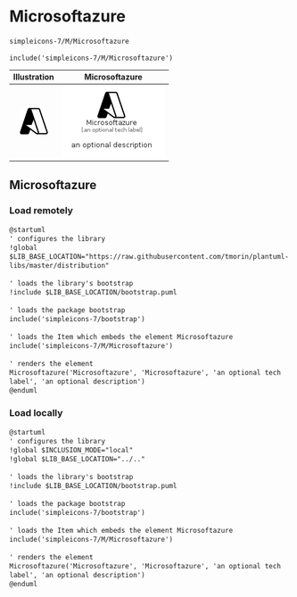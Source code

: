 # Microsoftazure


```text
simpleicons-7/M/Microsoftazure
```

```text
include('simpleicons-7/M/Microsoftazure')
```



| Illustration | Microsoftazure |
| :---: | :---: |
| ![illustration for Illustration](../../simpleicons-7/M/Microsoftazure.png) | ![illustration for Microsoftazure](../../simpleicons-7/M/Microsoftazure.Local.png) |




## Microsoftazure

### Load remotely
```plantuml
@startuml
' configures the library
!global $LIB_BASE_LOCATION="https://raw.githubusercontent.com/tmorin/plantuml-libs/master/distribution"

' loads the library's bootstrap
!include $LIB_BASE_LOCATION/bootstrap.puml

' loads the package bootstrap
include('simpleicons-7/bootstrap')

' loads the Item which embeds the element Microsoftazure
include('simpleicons-7/M/Microsoftazure')

' renders the element
Microsoftazure('Microsoftazure', 'Microsoftazure', 'an optional tech label', 'an optional description')
@enduml
```

### Load locally
```plantuml
@startuml
' configures the library
!global $INCLUSION_MODE="local"
!global $LIB_BASE_LOCATION="../.."

' loads the library's bootstrap
!include $LIB_BASE_LOCATION/bootstrap.puml

' loads the package bootstrap
include('simpleicons-7/bootstrap')

' loads the Item which embeds the element Microsoftazure
include('simpleicons-7/M/Microsoftazure')

' renders the element
Microsoftazure('Microsoftazure', 'Microsoftazure', 'an optional tech label', 'an optional description')
@enduml
```

